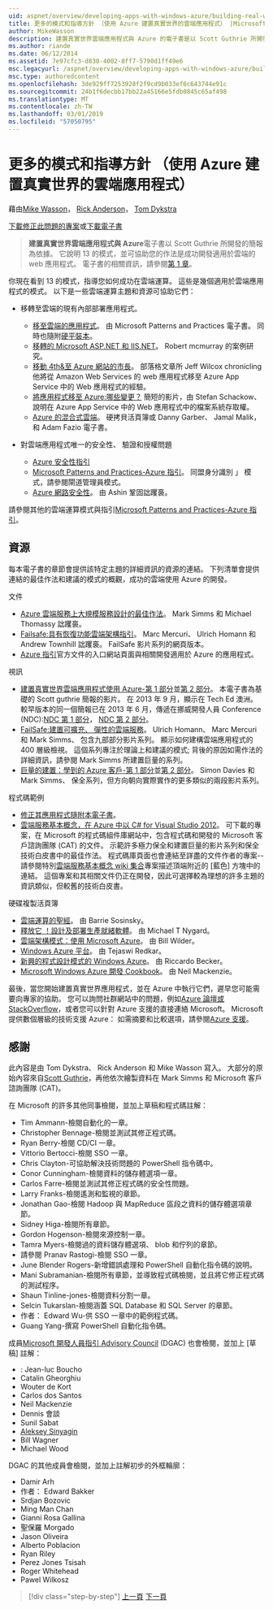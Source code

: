 ```yaml
---
uid: aspnet/overview/developing-apps-with-windows-azure/building-real-world-cloud-apps-with-windows-azure/more-patterns-and-guidance
title: 更多的模式和指導方針 （使用 Azure 建置真實世界的雲端應用程式） |Microsoft Docs
author: MikeWasson
description: 建置真實世界雲端應用程式與 Azure 的電子書是以 Scott Guthrie 所開發的簡報為依據。 它說明 13 模式與做法，他可以...
ms.author: riande
ms.date: 06/12/2014
ms.assetid: 7e97cfc3-d830-4002-8ff7-5790d1ff49e6
msc.legacyurl: /aspnet/overview/developing-apps-with-windows-azure/building-real-world-cloud-apps-with-windows-azure/more-patterns-and-guidance
msc.type: authoredcontent
ms.openlocfilehash: 3de929ff7253928f2f9cd9b033ef6c643744e91c
ms.sourcegitcommit: 24b1f6decbb17bb22a45166e5fdb0845c65af498
ms.translationtype: MT
ms.contentlocale: zh-TW
ms.lasthandoff: 03/01/2019
ms.locfileid: "57050795"
---
```

<a name="more-patterns-and-guidance-building-real-world-cloud-apps-with-azure"></a>更多的模式和指導方針 （使用 Azure 建置真實世界的雲端應用程式）
====================
藉由[Mike Wasson](https://github.com/MikeWasson)， [Rick Anderson]((https://twitter.com/RickAndMSFT))， [Tom Dykstra](https://github.com/tdykstra)

[下載修正此問題的專案](http://code.msdn.microsoft.com/Fix-It-app-for-Building-cdd80df4)或[下載電子書](http://blogs.msdn.com/b/microsoft_press/archive/2014/07/23/free-ebook-building-cloud-apps-with-microsoft-azure.aspx)

> **建置真實世界雲端應用程式與 Azure**電子書以 Scott Guthrie 所開發的簡報為依據。 它說明 13 的模式，並可協助您的作法是成功開發適用於雲端的 web 應用程式。 電子書的相關資訊，請參閱[第 1 章](introduction.md)。


你現在看到 13 的模式，指導您如何成功在雲端運算。 這些是幾個適用於雲端應用程式的模式。 以下是一些雲端運算主題和資源可協助它們：

- 移轉至雲端的現有內部部署應用程式。 

    - [移至雲端的應用程式](https://msdn.microsoft.com/library/ff728592.aspx)。 由 Microsoft Patterns and Practices 電子書。 同時也隨附[硬平裝本](https://www.amazon.com/dp/1621140202)。
    - [移轉的 Microsoft ASP.NET 和 IIS.NET](https://go.microsoft.com/fwlink/?LinkId=400656)。 Robert mcmurray 的案例研究。
    - [移動 4th&amp;至 Azure 網站的市長](http://www.jeff.wilcox.name/2013/04/4thandmayor-azure-websites/)。 部落格文章所 Jeff Wilcox chronicling 他將從 Amazon Web Services 的 web 應用程式移至 Azure App Service 中的 Web 應用程式的經驗。
    - [將應用程式移至 Azure:哪些變更？](https://azure.microsoft.com/documentation/videos/web-sites-internals-and-the-file-system/) 簡短的影片，由 Stefan Schackow、 說明在 Azure App Service 中的 Web 應用程式中的檔案系統存取權。
    - [Azure 的混合式雲端](https://www.amazon.com/dp/B00EOP4UQW)。 硬拷貝活頁簿或 Danny Garber、 Jamal Malik，和 Adam Fazio 電子書。
- 對雲端應用程式唯一的安全性、 驗證和授權問題

    - [Azure 安全性指引](https://azure.microsoft.com/blog/2014/02/10/best-practices-windows-azure-websites-waws/)
    - [Microsoft Patterns and Practices-Azure 指引](https://msdn.microsoft.com/library/dn568099.aspx)。 同盟身分識別 」 模式，請參閱閘道管理員模式。
    - [Azure 網路安全性](https://download.microsoft.com/download/4/3/9/43902EC9-410E-4875-8800-0788BE146A3D/Windows%20Azure%20Network%20Security%20Whitepaper%20-%20FINAL.docx)。 由 Ashin 鞏固詘躩裛。

請參閱其他的雲端運算模式與指引[Microsoft Patterns and Practices-Azure 指引](https://msdn.microsoft.com/library/dn568099.aspx)。

<a id="resources"></a>
## <a name="resources"></a>資源

每本電子書的章節會提供該特定主題的詳細資訊的資源的連結。 下列清單會提供連結的最佳作法和建議的模式的概觀，成功的雲端使用 Azure 的開發。

文件

- [Azure 雲端服務上大規模服務設計的最佳作法](https://msdn.microsoft.com/library/windowsazure/jj717232.aspx)。 Mark Simms 和 Michael Thomassy 詘躩裛。
- [Failsafe:具有恢復功能雲端架構指引](https://msdn.microsoft.com/library/windowsazure/jj853352.aspx)。 Marc Mercuri、 Ulrich Homann 和 Andrew Townhill 詘躩裛。 FailSafe 影片系列的網頁版本。
- [Azure 指引](https://azure.microsoft.com/develop/net/guidance/)官方文件的入口網站頁面與相關開發適用於 Azure 的應用程式。

視訊

- [建置真實世界雲端應用程式使用 Azure-第 1 部分](https://channel9.msdn.com/Events/TechEd/Australia/2013/AZR324)並[第 2 部分](https://channel9.msdn.com/Events/TechEd/Australia/2013/AZR325)。 本電子書為基礎的 Scott guthrie 簡報的影片。 在 2013 年 9 月，顯示在 Tech Ed 澳洲。 較早版本的同一個簡報已在 2013 年 6 月，傳遞在挪威開發人員 Conference (NDC):[NDC 第 1 部分](http://vimeo.com/68215538)， [NDC 第 2 部分](http://vimeo.com/68215602)。
- [FailSafe:建置可擴充、 彈性的雲端服務](https://channel9.msdn.com/Series/FailSafe)。 Ulrich Homann、 Marc Mercuri 和 Mark Simms、 包含九部部分影片系列。 顯示如何建構雲端應用程式的 400 層級檢視。 這個系列專注於理論上和建議的模式; 背後的原因如需作法的詳細資訊，請參閱 Mark Simms 所建置巨量的系列。
- [巨量的建置：學到的 Azure 客戶-第 1 部分](https://channel9.msdn.com/Events/Build/2012/3-029)並[第 2 部分](https://channel9.msdn.com/Events/Build/2012/3-030)。 Simon Davies 和 Mark Simms、 保全系列，但方向朝向實際實作的更多類似的兩段影片系列。

程式碼範例

- [修正其應用程式隨附本電子書](https://code.msdn.microsoft.com/Fix-It-app-for-Building-cdd80df4?cdn_id=2013-12-03-002)。
- [雲端服務基本概念，在 Azure 中以 C# for Visual Studio 2012](http://aka.ms/csf)。 可下載的專案，在 Microsoft 的程式碼組件庫網站中，包含程式碼和開發的 Microsoft 客戶諮詢團隊 (CAT) 的文件。 示範許多極力保全和建置巨量的影片系列和保全技術白皮書中的最佳作法。 程式碼庫頁面也會連結至詳盡的文件作者的專案--請參閱特別[雲端服務基本概念 wiki 集合](https://social.technet.microsoft.com/wiki/contents/articles/17987.cloud-service-fundamentals.aspx)專案描述頂端附近的 [藍色] 方塊中的連結。 這個專案和其相關文件仍正在開發，因此可選擇較為理想的許多主題的資訊類似，但較舊的技術白皮書。

硬碟複製活頁簿

- [雲端運算的聖經](https://www.amazon.com/dp/0470903562)。 由 Barrie Sosinsky。
- [釋放它 ！設計及部署生產就緒軟體](https://www.amazon.com/Release-It-Production-Ready-Pragmatic-Programmers/dp/0978739213)。 由 Michael T Nygard。
- [雲端架構模式：使用 Microsoft Azure](http://shop.oreilly.com/product/0636920023777.do)。 由 Bill Wilder。
- [Windows Azure 平台](https://www.amazon.com/dp/1430235632)。 由 Tejaswi Redkar。
- [新興的程式設計模式的 Windows Azure](https://www.amazon.com/dp/1849685606)。 由 Riccardo Becker。
- [Microsoft Windows Azure 開發 Cookbook](https://www.amazon.com/dp/1849682224)。 由 Neil Mackenzie。

最後，當您開始建置真實世界應用程式，並在 Azure 中執行它們，遲早您可能需要向專家的協助。 您可以詢問社群網站中的問題，例如[Azure 論壇或 StackOverflow](https://azure.microsoft.com/support/forums/)，或者您可以針對 Azure 支援的直接連絡 Microsoft。 Microsoft 提供數個層級的技術支援 Azure： 如需摘要和比較選項，請參閱[Azure 支援](https://azure.microsoft.com/support/plans/)。

<a id="acknowledgments"></a>
## <a name="acknowledgments"></a>感謝

此內容是由 Tom Dykstra、 Rick Anderson 和 Mike Wasson 寫入。 大部分的原始內容來自[Scott Guthrie](https://weblogs.asp.net/scottgu/)，再他依次繪製資料在 Mark Simms 和 Microsoft 客戶諮詢團隊 (CAT)。

在 Microsoft 的許多其他同事檢閱，並加上草稿和程式碼註解：

- Tim Ammann-檢閱自動化的一章。
- Christopher Bennage-檢閱並測試其修正程式碼。
- Ryan Berry-檢閱 CD/CI 一章。
- Vittorio Bertocci-檢閱 SSO 一章。
- Chris Clayton-可協助解決技術問題的 PowerShell 指令碼中。
- Conor Cunningham-檢閱資料的儲存體選項一章。
- Carlos Farre-檢閱並測試其修正程式碼的安全性問題。
- Larry Franks-檢閱遙測和監視的章節。
- Jonathan Gao-檢閱 Hadoop 與 MapReduce 區段之資料的儲存體選項章節。
- Sidney Higa-檢閱所有章節。
- Gordon Hogenson-檢閱來源控制一章。
- Tamra Myers-檢閱過的資料儲存體選項、 blob 和佇列的章節。
- 請參閱 Pranav Rastogi-檢閱 SSO 一章。
- June Blender Rogers-新增錯誤處理和 PowerShell 自動化指令碼的說明。
- Mani Subramanian-檢閱所有章節，並導致程式碼檢閱，並且將它修正程式碼的測試程序。
- Shaun Tinline-jones-檢閱資料分割一章。
- Selcin Tukarslan-檢閱涵蓋 SQL Database 和 SQL Server 的章節。
- 作者： Edward Wu-供 SSO 一章中的範例程式碼。
- Guang Yang-撰寫 PowerShell 自動化指令碼。

成員[Microsoft 開發人員指引 Advisory Council](http://aka.ms/DGAC) (DGAC) 也會檢閱，並加上 [草稿] 註解：

- : Jean-luc Boucho
- Catalin Gheorghiu
- Wouter de Kort
- Carlos dos Santos
- Neil Mackenzie
- Dennis 會談
- Sunil Sabat
- [Aleksey Sinyagin](http://www.linkedin.com/in/sinyagin)
- Bill Wagner
- Michael Wood

DGAC 的其他成員會檢閱，並加上註解初步的外框輪廓：

- Damir Arh
- 作者： Edward Bakker
- Srdjan Bozovic
- Ming Man Chan
- Gianni Rosa Gallina
- 聖保羅 Morgado
- Jason Oliveira
- Alberto Poblacion
- Ryan Riley
- Perez Jones Tsisah
- Roger Whitehead
- Pawel Wilkosz

> [!div class="step-by-step"]
> [上一頁](queue-centric-work-pattern.md)
> [下一頁](the-fix-it-sample-application.md)
